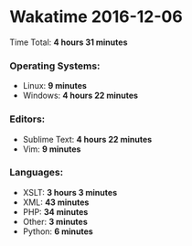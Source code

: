 # Wakatime 2016-12-06

Time Total: **4 hours 31 minutes**

### Operating Systems:
- Linux: **9 minutes** 
- Windows: **4 hours 22 minutes** 

### Editors:
- Sublime Text: **4 hours 22 minutes** 
- Vim: **9 minutes** 

### Languages:
- XSLT: **3 hours 3 minutes** 
- XML: **43 minutes** 
- PHP: **34 minutes** 
- Other: **3 minutes** 
- Python: **6 minutes** 

